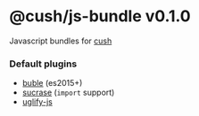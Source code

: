 # @cush/js-bundle v0.1.0

Javascript bundles for [cush][1]

### Default plugins
- [buble][2] (es2015+)
- [sucrase][3] (`import` support)
- [uglify-js][4]

[1]: https://github.com/aleclarson/cush
[2]: https://github.com/cushJS/cush-plugin-buble
[3]: https://github.com/cushJS/cush-plugin-sucrase
[4]: https://github.com/cushJS/cush-plugin-uglify-js

